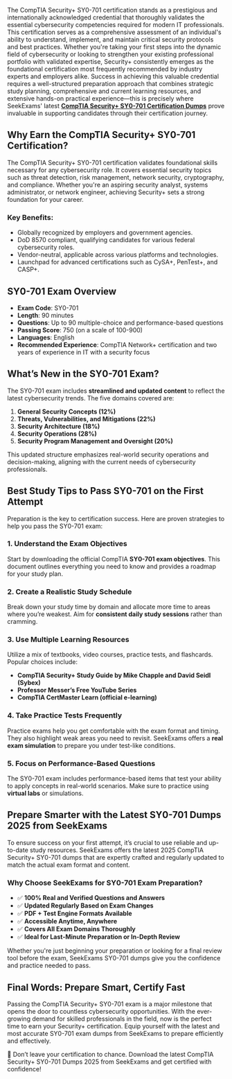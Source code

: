 The CompTIA Security+ SY0-701 certification stands as a prestigious and internationally acknowledged credential that thoroughly validates the essential cybersecurity competencies required for modern IT professionals. This certification serves as a comprehensive assessment of an individual's ability to understand, implement, and maintain critical security protocols and best practices. Whether you're taking your first steps into the dynamic field of cybersecurity or looking to strengthen your existing professional portfolio with validated expertise, Security+ consistently emerges as the foundational certification most frequently recommended by industry experts and employers alike. Success in achieving this valuable credential requires a well-structured preparation approach that combines strategic study planning, comprehensive and current learning resources, and extensive hands-on practical experience—this is precisely where SeekExams' latest [**CompTIA Security+ SY0-701 Certification Dumps**](https://www.seekexams.com/exam/sy0-701/) prove invaluable in supporting candidates through their certification journey.

## Why Earn the CompTIA Security+ SY0-701 Certification?

The CompTIA Security+ SY0-701 certification validates foundational skills necessary for any cybersecurity role. It covers essential security topics such as threat detection, risk management, network security, cryptography, and compliance. Whether you're an aspiring security analyst, systems administrator, or network engineer, achieving Security+ sets a strong foundation for your career.

### Key Benefits:

- Globally recognized by employers and government agencies.
- DoD 8570 compliant, qualifying candidates for various federal cybersecurity roles.
- Vendor-neutral, applicable across various platforms and technologies.
- Launchpad for advanced certifications such as CySA+, PenTest+, and CASP+.

## SY0-701 Exam Overview

- **Exam Code**: SY0-701
- **Length**: 90 minutes
- **Questions**: Up to 90 multiple-choice and performance-based questions
- **Passing Score**: 750 (on a scale of 100-900)
- **Languages**: English
- **Recommended Experience**: CompTIA Network+ certification and two years of experience in IT with a security focus

## What’s New in the SY0-701 Exam?

The SY0-701 exam includes **streamlined and updated content** to reflect the latest cybersecurity trends. The five domains covered are:

1. **General Security Concepts (12%)**
2. **Threats, Vulnerabilities, and Mitigations (22%)**
3. **Security Architecture (18%)**
4. **Security Operations (28%)**
5. **Security Program Management and Oversight (20%)**

This updated structure emphasizes real-world security operations and decision-making, aligning with the current needs of cybersecurity professionals.

## Best Study Tips to Pass SY0-701 on the First Attempt

Preparation is the key to certification success. Here are proven strategies to help you pass the SY0-701 exam:

### 1. **Understand the Exam Objectives**

Start by downloading the official CompTIA **SY0-701 exam objectives**. This document outlines everything you need to know and provides a roadmap for your study plan.

### 2. **Create a Realistic Study Schedule**

Break down your study time by domain and allocate more time to areas where you’re weakest. Aim for **consistent daily study sessions** rather than cramming.

### 3. **Use Multiple Learning Resources**

Utilize a mix of textbooks, video courses, practice tests, and flashcards. Popular choices include:

- **CompTIA Security+ Study Guide by Mike Chapple and David Seidl (Sybex)**
- **Professor Messer’s Free YouTube Series**
- **CompTIA CertMaster Learn (official e-learning)**

### 4. **Take Practice Tests Frequently**

Practice exams help you get comfortable with the exam format and timing. They also highlight weak areas you need to revisit. SeekExams offers a **real exam simulation** to prepare you under test-like conditions.

### 5. **Focus on Performance-Based Questions**

The SY0-701 exam includes performance-based items that test your ability to apply concepts in real-world scenarios. Make sure to practice using **virtual labs** or simulations.

## Prepare Smarter with the Latest SY0-701 Dumps 2025 from SeekExams

To ensure success on your first attempt, it’s crucial to use reliable and up-to-date study resources. SeekExams offers the latest 2025 CompTIA Security+ SY0-701 dumps that are expertly crafted and regularly updated to match the actual exam format and content.

### Why Choose SeekExams for SY0-701 Exam Preparation?

- ✅ **100% Real and Verified Questions and Answers**
- ✅ **Updated Regularly Based on Exam Changes**
- ✅ **PDF + Test Engine Formats Available**
- ✅ **Accessible Anytime, Anywhere**
- ✅ **Covers All Exam Domains Thoroughly**
- ✅ **Ideal for Last-Minute Preparation or In-Depth Review**

Whether you're just beginning your preparation or looking for a final review tool before the exam, SeekExams SY0-701 dumps give you the confidence and practice needed to pass.

## Final Words: Prepare Smart, Certify Fast

Passing the CompTIA Security+ SY0-701 exam is a major milestone that opens the door to countless cybersecurity opportunities. With the ever-growing demand for skilled professionals in the field, now is the perfect time to earn your Security+ certification. Equip yourself with the latest and most accurate SY0-701 exam dumps from SeekExams to prepare efficiently and effectively.

🎯 Don’t leave your certification to chance. Download the latest CompTIA Security+ SY0-701 Dumps 2025 from SeekExams and get certified with confidence!
